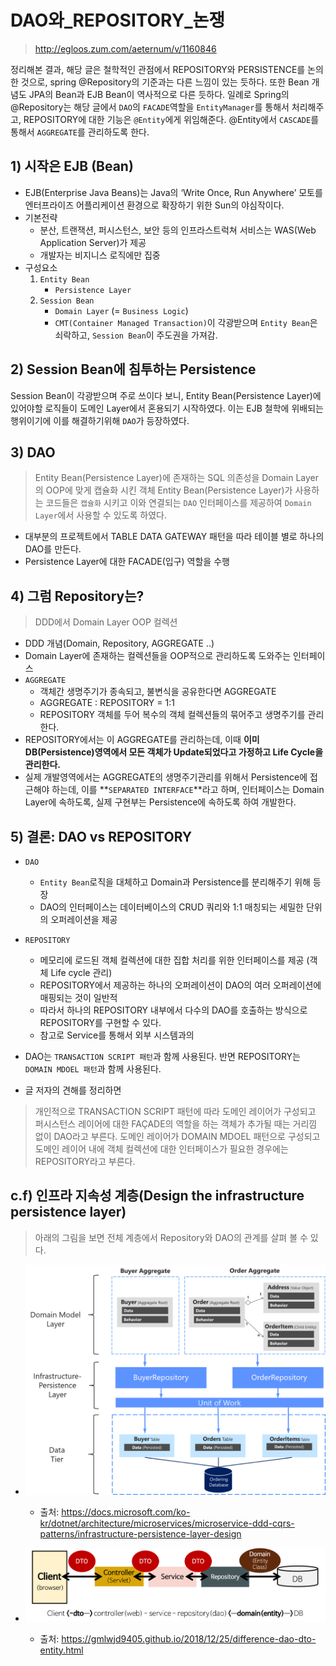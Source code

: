 # DAO와_REPOSITORY_논쟁
> http://egloos.zum.com/aeternum/v/1160846

정리해본 결과, 해당 글은 철학적인 관점에서 REPOSITORY와 PERSISTENCE를 논의한 것으로, spring @Repository의 기준과는 다른 느낌이 있는 듯하다. 또한 Bean 개념도 JPA의 Bean과 EJB Bean이 역사적으로 다른 듯하다. 일례로 Spring의 @Repository는 해당 글에서 `DAO`의 `FACADE`역할을 `EntityManager`를 통해서 처리해주고, REPOSITORY에 대한 기능은 `@Entity`에게 위임해준다. @Entity에서 `CASCADE`를 통해서 `AGGREGATE`를 관리하도록 한다.

## 1) 시작은 EJB (Bean)
-  EJB(Enterprise Java Beans)는 Java의 ‘Write Once, Run Anywhere’ 모토를 엔터프라이즈 어플리케이션 환경으로 확장하기 위한 Sun의 야심작이다.
- 기본전략
    - 분산, 트랜잭션, 퍼시스턴스, 보안 등의 인프라스트럭쳐 서비스는 WAS(Web Application Server)가 제공
    - 개발자는 비지니스 로직에만 집중
- 구성요소
    1. `Entity Bean`
        - `Persistence Layer`
    2. `Session Bean`
        - `Domain Layer` (= `Business Logic`)
        - `CMT(Container Managed Transaction)`이 각광받으며 `Entity Bean`은 쇠락하고, `Session Bean`이 주도권을 가져감.

## 2) Session Bean에 침투하는 Persistence
Session Bean이 각광받으며 주로 쓰이다 보니, Entity Bean(Persistence Layer)에 있어야할 로직들이 도메인 Layer에서 혼용되기 시작하였다. 이는 EJB 철학에 위배되는 행위이기에 이를 해결하기위해 `DAO`가 등장하였다.

## 3) DAO
> Entity Bean(Persistence Layer)에 존재하는 SQL 의존성을 Domain Layer의 OOP에 맞게 캡슐화 시킨 객체
Entity Bean(Persistence Layer)가 사용하는 코드들은 `캡슐화` 시키고 이와 연결되는 `DAO` 인터페이스를 제공하여 `Domain Layer`에서 사용할 수 있도록 하였다. 

- 대부분의 프로젝트에서 TABLE DATA GATEWAY 패턴을 따라 테이블 별로 하나의 DAO를 만든다.
- Persistence Layer에 대한 FACADE(입구) 역할을 수행
## 4) 그럼 Repository는?
> DDD에서 Domain Layer OOP 컬렉션 

- DDD 개념(Domain, Repository, AGGREGATE ..)
- Domain Layer에 존재하는 컬렉션들을 OOP적으로 관리하도록 도와주는 인터페이스
- `AGGREGATE`
    - 객체간 생명주기가 종속되고, 불변식을 공유한다면 AGGREGATE
    - AGGREGATE : REPOSITORY = 1:1
    - REPOSITORY 객체를 두어 복수의 객체 컬렉션들의 묶어주고 생명주기를 관리한다.
- REPOSITORY에서는 이 AGGREGATE를 관리하는데, 이때 **이미 DB(Persistence)영역에서 모든 객체가 Update되었다고 가정하고 Life Cycle을 관리한다.**
- 실제 개발영역에서는 AGGREGATE의 생명주기관리를 위해서 Persistence에 접근해야 하는데, 이를 **`SEPARATED INTERFACE`**라고 하며, 인터페이스는 Domain Layer에 속하도록, 실제 구현부는 Persistence에 속하도록 하여 개발한다.

## 5) 결론: DAO vs REPOSITORY
- `DAO`
    - `Entity Bean`로직을 대체하고 Domain과 Persistence를 분리해주기 위해 등장
    - DAO의 인터페이스는 데이터베이스의 CRUD 쿼리와 1:1 매칭되는 세밀한 단위의 오퍼레이션을 제공

- `REPOSITORY`
    - 메모리에 로드된 객체 컬렉션에 대한 집합 처리를 위한 인터페이스를 제공 (객체 Life cycle 관리)
    - REPOSITORY에서 제공하는 하나의 오퍼레이션이 DAO의 여러 오퍼레이션에 매핑되는 것이 일반적
    -  따라서 하나의 REPOSITORY 내부에서 다수의 DAO를 호출하는 방식으로 REPOSITORY를 구현할 수 있다.
    - 참고로 Service를 통해서 외부 시스템과의 

- DAO는 `TRANSACTION SCRIPT 패턴`과 함께 사용된다. 반면 REPOSITORY는 `DOMAIN MDOEL 패턴`과 함께 사용된다. 
- 글 저자의 견해를 정리하면  

> 개인적으로 TRANSACTION SCRIPT 패턴에 따라 도메인 레이어가 구성되고 퍼시스턴스 레이어에 대한 FAÇADE의 역할을 하는 객체가 추가될 때는 거리낌 없이 DAO라고 부른다. 도메인 레이어가 DOMAIN MDOEL 패턴으로 구성되고 도메인 레이어 내에 객체 컬렉션에 대한 인터페이스가 필요한 경우에는 REPOSITORY라고 부른다.

## c.f) 인프라 지속성 계층(Design the infrastructure persistence layer)
> 아래의 그림을 보면 전체 계층에서 Repository와 DAO의 관계를 살펴 볼 수 있다.

- ![](./img_src/domain_repository.png)
    - 출처: https://docs.microsoft.com/ko-kr/dotnet/architecture/microservices/microservice-ddd-cqrs-patterns/infrastructure-persistence-layer-design


- ![](./img_src/spring-package-flow.png)
    - 출처: https://gmlwjd9405.github.io/2018/12/25/difference-dao-dto-entity.html